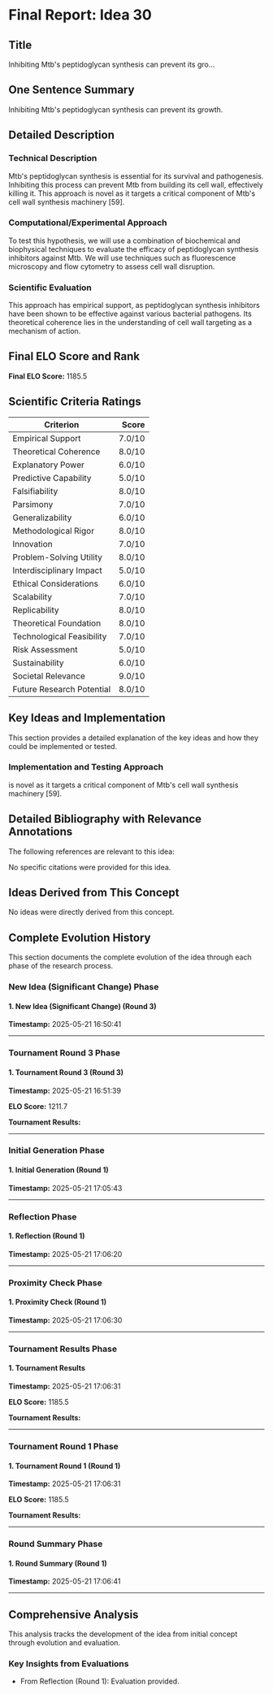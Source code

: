# Final Report: Idea 30

## Title

Inhibiting Mtb's peptidoglycan synthesis can prevent its gro...

## One Sentence Summary

Inhibiting Mtb's peptidoglycan synthesis can prevent its growth.

## Detailed Description

### Technical Description

Mtb's peptidoglycan synthesis is essential for its survival and pathogenesis. Inhibiting this process can prevent Mtb from building its cell wall, effectively killing it. This approach is novel as it targets a critical component of Mtb's cell wall synthesis machinery [59].

### Computational/Experimental Approach

To test this hypothesis, we will use a combination of biochemical and biophysical techniques to evaluate the efficacy of peptidoglycan synthesis inhibitors against Mtb. We will use techniques such as fluorescence microscopy and flow cytometry to assess cell wall disruption.

### Scientific Evaluation

This approach has empirical support, as peptidoglycan synthesis inhibitors have been shown to be effective against various bacterial pathogens. Its theoretical coherence lies in the understanding of cell wall targeting as a mechanism of action.


## Final ELO Score and Rank

**Final ELO Score:** 1185.5

## Scientific Criteria Ratings

| Criterion | Score |
|---|---:|
| Empirical Support | 7.0/10 |
| Theoretical Coherence | 8.0/10 |
| Explanatory Power | 6.0/10 |
| Predictive Capability | 5.0/10 |
| Falsifiability | 8.0/10 |
| Parsimony | 7.0/10 |
| Generalizability | 6.0/10 |
| Methodological Rigor | 8.0/10 |
| Innovation | 7.0/10 |
| Problem-Solving Utility | 8.0/10 |
| Interdisciplinary Impact | 5.0/10 |
| Ethical Considerations | 6.0/10 |
| Scalability | 7.0/10 |
| Replicability | 8.0/10 |
| Theoretical Foundation | 8.0/10 |
| Technological Feasibility | 7.0/10 |
| Risk Assessment | 5.0/10 |
| Sustainability | 6.0/10 |
| Societal Relevance | 9.0/10 |
| Future Research Potential | 8.0/10 |

## Key Ideas and Implementation

This section provides a detailed explanation of the key ideas and how they could be implemented or tested.

### Implementation and Testing Approach

is novel as it targets a critical component of Mtb's cell wall synthesis machinery [59].


## Detailed Bibliography with Relevance Annotations

The following references are relevant to this idea:

No specific citations were provided for this idea.


## Ideas Derived from This Concept

No ideas were directly derived from this concept.

## Complete Evolution History

This section documents the complete evolution of the idea through each phase of the research process.

### New Idea (Significant Change) Phase

#### 1. New Idea (Significant Change) (Round 3)
**Timestamp:** 2025-05-21 16:50:41



---

### Tournament Round 3 Phase

#### 1. Tournament Round 3 (Round 3)
**Timestamp:** 2025-05-21 16:51:39

**ELO Score:** 1211.7

**Tournament Results:**



---

### Initial Generation Phase

#### 1. Initial Generation (Round 1)
**Timestamp:** 2025-05-21 17:05:43



---

### Reflection Phase

#### 1. Reflection (Round 1)
**Timestamp:** 2025-05-21 17:06:20



---

### Proximity Check Phase

#### 1. Proximity Check (Round 1)
**Timestamp:** 2025-05-21 17:06:30



---

### Tournament Results Phase

#### 1. Tournament Results
**Timestamp:** 2025-05-21 17:06:31

**ELO Score:** 1185.5

**Tournament Results:**



---

### Tournament Round 1 Phase

#### 1. Tournament Round 1 (Round 1)
**Timestamp:** 2025-05-21 17:06:31

**ELO Score:** 1185.5

**Tournament Results:**



---

### Round Summary Phase

#### 1. Round Summary (Round 1)
**Timestamp:** 2025-05-21 17:06:41



---

## Comprehensive Analysis

This analysis tracks the development of the idea from initial concept through evolution and evaluation.

### Key Insights from Evaluations

- From Reflection (Round 1): Evaluation provided.
